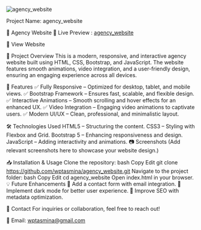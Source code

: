![agency_website](https://github.com/user-attachments/assets/1cb559b6-815a-4acc-aea5-27b8672f00ec)

Project Name: agency_website

🌟 Agency Website
🚀 Live Preview : [agency_website](https://wptasmina.github.io/agency_website)

🔗 View Website

📌 Project Overview
This is a modern, responsive, and interactive agency website built using HTML, CSS, Bootstrap, and JavaScript. The website features smooth animations, video integration, and a user-friendly design, ensuring an engaging experience across all devices.

🎯 Features
✅ Fully Responsive – Optimized for desktop, tablet, and mobile views.
✅ Bootstrap Framework – Ensures fast, scalable, and flexible design.
✅ Interactive Animations – Smooth scrolling and hover effects for an enhanced UX.
✅ Video Integration – Engaging video animations to captivate users.
✅ Modern UI/UX – Clean, professional, and minimalistic layout.

🛠 Technologies Used
HTML5 – Structuring the content.
CSS3 – Styling with Flexbox and Grid.
Bootstrap 5 – Enhancing responsiveness and design.
JavaScript – Adding interactivity and animations.
📷 Screenshots
(Add relevant screenshots here to showcase your website design.)

📥 Installation & Usage
Clone the repository:
bash
Copy
Edit
git clone https://github.com/wptasmina/agency_website.git
Navigate to the project folder:
bash
Copy
Edit
cd agency_website
Open index.html in your browser.
💡 Future Enhancements
🔹 Add a contact form with email integration.
🔹 Implement dark mode for better user experience.
🔹 Improve SEO with metadata optimization.

📩 Contact
For inquiries or collaboration, feel free to reach out!

📧 Email: wptasmina@gmail.com

